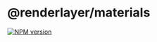# @renderlayer/materials

[![NPM version][npm-badge]][npm-url]

[npm-badge]: https://img.shields.io/npm/v/@renderlayer/materials
[npm-url]: https://www.npmjs.com/package/@renderlayer/materials

